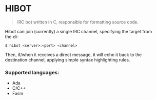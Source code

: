 # HIBOT
> IRC bot written in C, responsible for formatting source code.

Hibot can join (currently) a single IRC channel, specifying the target from the cli:

    $ hibot <server>:<port> <channel>

Then, if/when it receives a direct message,
it will echo it back to the destination channel,
applying simple syntax highlighting rules.

### Supported languages:
+ Ada
+ C/C++
+ Fasm
